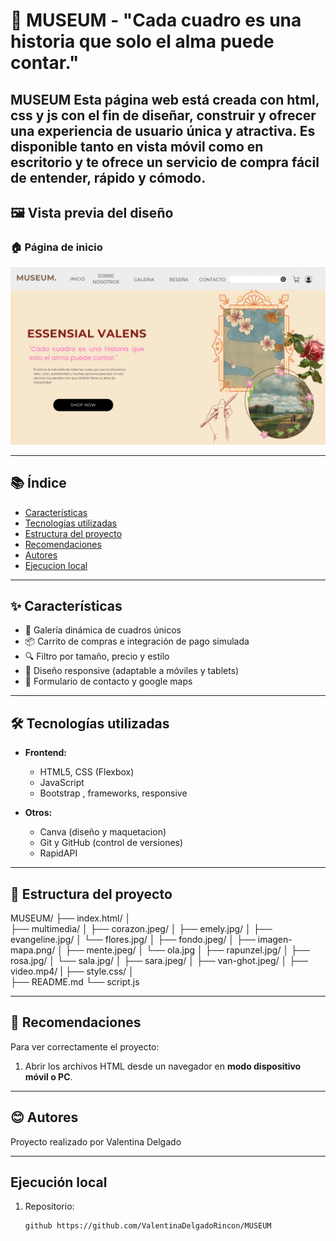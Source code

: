 # 🎨 MUSEUM - "Cada cuadro es una historia que solo el alma puede contar."

**MUSEUM** Esta página web está creada con html, css y js con el fin de diseñar, construir y ofrecer una experiencia de usuario única y atractiva. Es disponible tanto en vista móvil como en escritorio y te ofrece un servicio de compra fácil de entender, rápido y cómodo.
---

## 🖼️ Vista previa del diseño

### 🏠 Página de inicio
![previsualizacion](./multimedia/Portada%20museum.png)

---

## 📚 Índice

- [Características](#-características)
- [Tecnologías utilizadas](#-tecnologías-utilizadas)
- [Estructura del proyecto](#-estructura-del-proyecto)
- [Recomendaciones](#-recomendaciones)
- [Autores](#-autores)
- [Ejecucion local](#-ejecucion-local)

---

## ✨ Características

- 🎨 Galería dinámica de cuadros únicos
- 📦 Carrito de compras e integración de pago simulada
- 🔍 Filtro por tamaño, precio y estilo
- 📱 Diseño responsive (adaptable a móviles y tablets)
- 📧 Formulario de contacto y google maps

---

## 🛠️ Tecnologías utilizadas

- **Frontend:**
  - HTML5, CSS (Flexbox)
  - JavaScript 
  - Bootstrap , frameworks, responsive

- **Otros:**
  - Canva (diseño y maquetacion)
  - Git y GitHub (control de versiones)
  - RapidAPI

---

## 📁 Estructura del proyecto


MUSEUM/
├── index.html/
│   
├── multimedia/
│   ├── corazon.jpeg/
│   ├── emely.jpg/
│   ├── evangeline.jpg/
│   └── flores.jpg/
│   ├── fondo.jpeg/
│   ├── imagen-mapa.png/
│   ├── mente.jpeg/
│   └── ola.jpg
│   ├── rapunzel.jpg/
│   ├── rosa.jpg/
│   └── sala.jpg/
│   ├── sara.jpeg/
│   ├── van-ghot.jpeg/
│   ├── video.mp4/
|
├── style.css/
│   
├── README.md
└── script.js

---

## 📲 Recomendaciones

Para ver correctamente el proyecto:

1. Abrir los archivos HTML desde un navegador en **modo dispositivo móvil o PC**.

---

## 😊 Autores

Proyecto realizado por Valentina Delgado



---

## Ejecución local
1. Repositorio:
   ```bash
   github https://github.com/ValentinaDelgadoRincon/MUSEUM  
